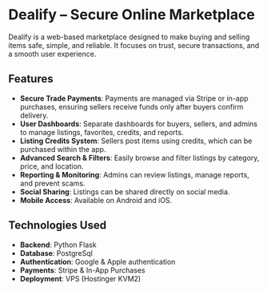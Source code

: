 # Dealify – Secure Online Marketplace

Dealify is a web-based marketplace designed to make buying and selling items safe, simple, and reliable. It focuses on trust, secure transactions, and a smooth user experience.

## Features

- **Secure Trade Payments**: Payments are managed via Stripe or in-app purchases, ensuring sellers receive funds only after buyers confirm delivery.
- **User Dashboards**: Separate dashboards for buyers, sellers, and admins to manage listings, favorites, credits, and reports.
- **Listing Credits System**: Sellers post items using credits, which can be purchased within the app.
- **Advanced Search & Filters**: Easily browse and filter listings by category, price, and location.
- **Reporting & Monitoring**: Admins can review listings, manage reports, and prevent scams.
- **Social Sharing**: Listings can be shared directly on social media.
- **Mobile Access**: Available on Android and iOS.

## Technologies Used

- **Backend**: Python Flask
- **Database**: PostgreSql  
- **Authentication**: Google & Apple authentication 
- **Payments**: Stripe & In-App Purchases  
- **Deployment**: VPS (Hostinger KVM2)


